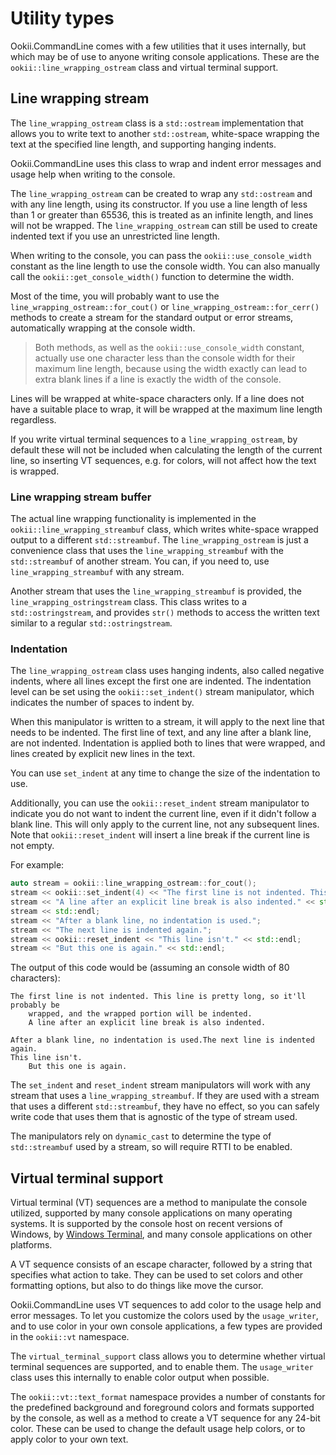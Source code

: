 # Utility types

Ookii.CommandLine comes with a few utilities that it uses internally, but which may be of use to
anyone writing console applications. These are the `ookii::line_wrapping_ostream` class and virtual
terminal support.

## Line wrapping stream

The `line_wrapping_ostream` class is a `std::ostream` implementation that allows you to write text
to another `std::ostream`, white-space wrapping the text at the specified line length, and
supporting hanging indents.

Ookii.CommandLine uses this class to wrap and indent error messages and usage help when writing to
the console.

The `line_wrapping_ostream` can be created to wrap any `std::ostream` and with any line length, using
its constructor. If you use a line length of less than 1 or greater than 65536, this is
treated as an infinite length, and lines will not be wrapped. The `line_wrapping_ostream` can still
be used to create indented text if you use an unrestricted line length.

When writing to the console, you can pass the `ookii::use_console_width` constant as the line length
to use the console width. You can also manually call the `ookii::get_console_width()` function to
determine the width.

Most of the time, you will probably want to use the `line_wrapping_ostream::for_cout()` or
`line_wrapping_ostream::for_cerr()` methods to create a stream for the standard output or error
streams, automatically wrapping at the console width.

> Both methods, as well as the `ookii::use_console_width` constant, actually use one character less
> than the console width for their maximum line length, because using the width exactly can lead to
> extra blank lines if a line is exactly the width of the console.

Lines will be wrapped at white-space characters only. If a line does not have a suitable place to
wrap, it will be wrapped at the maximum line length regardless.

If you write virtual terminal sequences to a `line_wrapping_ostream`, by default these will not be
included when calculating the length of the current line, so inserting VT sequences, e.g. for
colors, will not affect how the text is wrapped.

### Line wrapping stream buffer

The actual line wrapping functionality is implemented in the `ookii::line_wrapping_streambuf` class,
which writes white-space wrapped output to a different `std::streambuf`. The `line_wrapping_ostream`
is just a convenience class that uses the `line_wrapping_streambuf` with the `std::streambuf` of
another stream. You can, if you need to, use `line_wrapping_streambuf` with any stream.

Another stream that uses the `line_wrapping_streambuf` is provided, the `line_wrapping_ostringstream`
class. This class writes to a `std::ostringstream`, and provides `str()` methods to access the
written text similar to a regular `std::ostringstream`.

### Indentation

The `line_wrapping_ostream` class uses hanging indents, also called negative indents, where all
lines except the first one are indented. The indentation level can be set using the
`ookii::set_indent()` stream manipulator, which indicates the number of spaces to indent by.

When this manipulator is written to a stream, it will apply to the next line that needs to be
indented. The first line of text, and any line after a blank line, are not indented. Indentation is
applied both to lines that were wrapped, and lines created by explicit new lines in the text.

You can use `set_indent` at any time to change the size of the indentation to use.

Additionally, you can use the `ookii::reset_indent` stream manipulator to indicate you do not want
to indent the current line, even if it didn't follow a blank line. This will only apply to the
current line, not any subsequent lines. Note that `ookii::reset_indent` will insert a line break if
the current line is not empty.

For example:

```c++
auto stream = ookii::line_wrapping_ostream::for_cout();
stream << ookii::set_indent(4) << "The first line is not indented. This line is pretty long, so it'll probably be wrapped, and the wrapped portion will be indented." << std::endl;
stream << "A line after an explicit line break is also indented." << std::endl;
stream << std::endl;
stream << "After a blank line, no indentation is used.";
stream << "The next line is indented again.";
stream << ookii::reset_indent << "This line isn't." << std::endl;
stream << "But this one is again." << std::endl;
```

The output of this code would be (assuming an console width of 80 characters):

```text
The first line is not indented. This line is pretty long, so it'll probably be
    wrapped, and the wrapped portion will be indented.
    A line after an explicit line break is also indented.

After a blank line, no indentation is used.The next line is indented again.
This line isn't.
    But this one is again.
```

The `set_indent` and `reset_indent` stream manipulators will work with any stream that uses a
`line_wrapping_streambuf`. If they are used with a stream that uses a different `std::streambuf`,
they have no effect, so you can safely write code that uses them that is agnostic of the type of
stream used.

The  manipulators rely on `dynamic_cast` to determine the type of `std::streambuf` used by a stream,
so will require RTTI to be enabled.

## Virtual terminal support

Virtual terminal (VT) sequences are a method to manipulate the console utilized, supported by many
console applications on many operating systems. It is supported by the console host on recent
versions of Windows, by [Windows Terminal](https://learn.microsoft.com/windows/terminal/install),
and many console applications on other platforms.

A VT sequence consists of an escape character, followed by a string that specifies what action to
take. They can be used to set colors and other formatting options, but also to do things like move
the cursor.

Ookii.CommandLine uses VT sequences to add color to the usage help and error messages. To let you
customize the colors used by the `usage_writer`, and to use color in your own console
applications, a few types are provided in the `ookii::vt` namespace.

The `virtual_terminal_support` class allows you to determine whether virtual terminal sequences are
supported, and to enable them. The `usage_writer` class uses this internally to enable color output
when possible.

The `ookii::vt::text_format` namespace provides a number of constants for the predefined background
and foreground colors and formats supported by the console, as well as a method to create a VT
sequence for any 24-bit color. These can be used to change the default usage help colors, or to
apply color to your own text.
